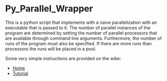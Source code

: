 # Py_Parallel_Wrapper
This is a python script that implements with a naive parallelization with an executable that is passed to it. The number of parallel instances of the program are determined by setting the number of parallel processors that are available through command line arguments. Furthermore, the number of runs of the program must also be specified. If there are more runs than processors the runs will be placed in a pool. 

Some very simple instructions are provided on the wike:
 * [Home](https://github.com/JoshuaSBrown/Py_Parallel_Wrapper/wiki)
 * [Tutorial](https://github.com/JoshuaSBrown/Py_Parallel_Wrapper/wiki/Tutorial)
